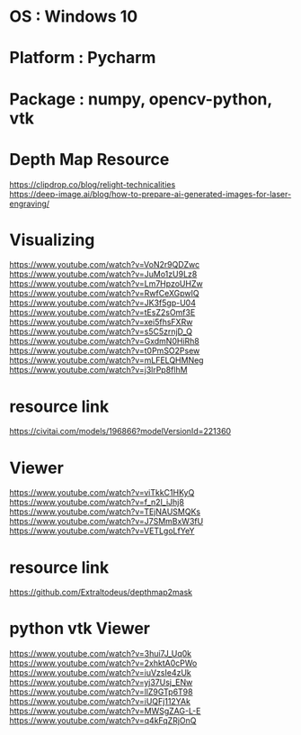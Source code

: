 # OS        : Windows 10
# Platform  : Pycharm 
# Package   : numpy, opencv-python, vtk
# Depth Map Resource 
https://clipdrop.co/blog/relight-technicalities  
https://deep-image.ai/blog/how-to-prepare-ai-generated-images-for-laser-engraving/ 
# Visualizing 
https://www.youtube.com/watch?v=VoN2r9QDZwc \
https://www.youtube.com/watch?v=JuMo1zU9Lz8 \
https://www.youtube.com/watch?v=Lm7HpzoUHZw \
https://www.youtube.com/watch?v=RwfCeXGpwIQ \
https://www.youtube.com/watch?v=JK3f5gp-U04 \
https://www.youtube.com/watch?v=tEsZ2sOmf3E \
https://www.youtube.com/watch?v=xei5fhsFXRw \
https://www.youtube.com/watch?v=s5C5zrnjD_Q \
https://www.youtube.com/watch?v=GxdmN0HiRh8 \
https://www.youtube.com/watch?v=t0PmSO2Psew \
https://www.youtube.com/watch?v=mLFELQHMNeg \
https://www.youtube.com/watch?v=j3lrPp8flhM 

# resource link 
https://civitai.com/models/196866?modelVersionId=221360

# Viewer 
https://www.youtube.com/watch?v=viTkkC1HKyQ \
https://www.youtube.com/watch?v=f_n2l_iJhj8 \
https://www.youtube.com/watch?v=TEjNAUSMQKs \
https://www.youtube.com/watch?v=J7SMmBxW3fU \
https://www.youtube.com/watch?v=VETLgoLfYeY

# resource link
https://github.com/Extraltodeus/depthmap2mask
# python vtk Viewer 
https://www.youtube.com/watch?v=3hui7J_Uq0k \
https://www.youtube.com/watch?v=2xhktA0cPWo \
https://www.youtube.com/watch?v=iuVzsIe4zUk \
https://www.youtube.com/watch?v=yj37Usj_ENw \
https://www.youtube.com/watch?v=llZ9GTp6T98 \
https://www.youtube.com/watch?v=iUQFj112YAk \
https://www.youtube.com/watch?v=MWSgZAG-L-E \
https://www.youtube.com/watch?v=q4kFqZRjOnQ 





